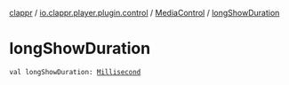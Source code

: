 [clappr](../../index.md) / [io.clappr.player.plugin.control](../index.md) / [MediaControl](index.md) / [longShowDuration](./long-show-duration.md)

# longShowDuration

`val longShowDuration: `[`Millisecond`](../-millisecond.md)
